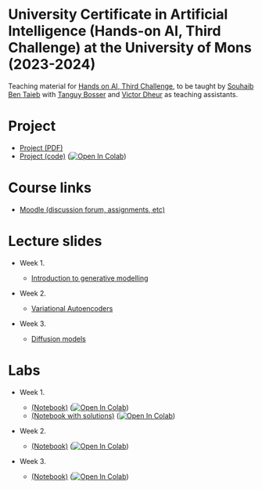 # University Certificate in Artificial Intelligence (Hands-on AI, Third Challenge) at the University of Mons (2023-2024)

Teaching material for [Hands on AI, Third Challenge](https://web.umons.ac.be/fpms/fr/formations/intelligence-artificielle-hands-on-ai/), to be taught by [Souhaib Ben Taieb](http://www.souhaib-bentaieb.com) with [Tanguy Bosser](https://staff.umons.ac.be/Tanguy.BOSSER/) and [Victor Dheur](https://staff.umons.ac.be/Victor.DHEUR/) as teaching assistants.


# Project

- [Project (PDF)](./project/project.pdf)
- [Project (code)](./project/project.ipynb) ([![Open In Colab](https://colab.research.google.com/assets/colab-badge.svg)](https://colab.research.google.com/github/bsouhaib/Hands-On-AI-2023-Challenge3/blob/main/project/project.ipynb))

# Course links

- [Moodle (discussion forum, assignments, etc)](https://moodle.umons.ac.be/course/view.php?id=2666#section-4)

# Lecture slides

- Week 1.
  - [Introduction to generative modelling](./slides/week1.pdf)

- Week 2. 
  - [Variational Autoencoders](./slides/week2.pdf)


- Week 3.
  - [Diffusion models](./slides/week3.pdf)


# Labs

- Week 1. 
    - [(Notebook)](./Exercises/lab1_exercises.ipynb) ([![Open In Colab](https://colab.research.google.com/assets/colab-badge.svg)](https://colab.research.google.com/github/bsouhaib/Hands-On-AI-2023-Challenge3/blob/main/Exercises/lab1_exercises.ipynb))
    - [(Notebook with solutions)](./Exercises/lab1_solutions.ipynb) ([![Open In Colab](https://colab.research.google.com/assets/colab-badge.svg)](https://colab.research.google.com/github/bsouhaib/Hands-On-AI-2023-Challenge3/blob/main/Exercises/lab1_solutions.ipynb))

- Week 2. 
    - [(Notebook)](./Exercises/lab2_exercises.ipynb) ([![Open In Colab](https://colab.research.google.com/assets/colab-badge.svg)](https://colab.research.google.com/github/bsouhaib/Hands-On-AI-2023-Challenge3/blob/main/Exercises/lab2_exercises.ipynb))
 
- Week 3. 
    - [(Notebook)](./Exercises/lab3.ipynb) ([![Open In Colab](https://colab.research.google.com/assets/colab-badge.svg)](https://colab.research.google.com/github/bsouhaib/Hands-On-AI-2023-Challenge3/blob/main/Exercises/lab3.ipynb))


